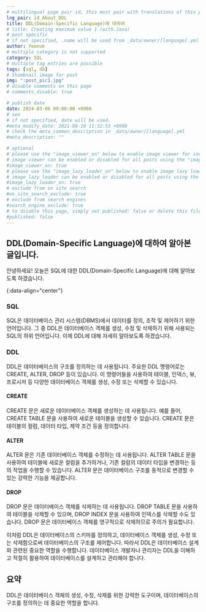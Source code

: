 ```yaml
---
# multilingual page pair id, this must pair with translations of this page. (This name must be unique)
lng_pair: id_About_DDL
title: DDL(Domain-Specific Language)에 대하여
# title: Creating maximum value 1 (with.Java)
# post specific
# if not specified, .name will be used from _data/owner/[language].yml
author: Yeonuk
# multiple category is not supported
category: SQL
# multiple tag entries are possible
tags: [sql, db]
# thumbnail image for post
img: ":post_pic1.jpg"
# disable comments on this page
# comments_disable: true

# publish date
date: 2024-03-06 09:00:00 +0900
# seo
# if not specified, date will be used.
#meta_modify_date: 2021-08-10 11:32:53 +0900
# check the meta_common_description in _data/owner/[language].yml
#meta_description: ""

# optional
# please use the "image_viewer_on" below to enable image viewer for individual pages or posts (_posts/ or [language]/_posts folders).
# image viewer can be enabled or disabled for all posts using the "image_viewer_posts: true" setting in _data/conf/main.yml.
#image_viewer_on: true
# please use the "image_lazy_loader_on" below to enable image lazy loader for individual pages or posts (_posts/ or [language]/_posts folders).
# image lazy loader can be enabled or disabled for all posts using the "image_lazy_loader_posts: true" setting in _data/conf/main.yml.
#image_lazy_loader_on: true
# exclude from on site search
#on_site_search_exclude: true
# exclude from search engines
#search_engine_exclude: true
# to disable this page, simply set published: false or delete this file
#published: false
---
```


<!-- outline-start -->

## DDL(Domain-Specific Language)에 대하여 알아본 글입니다.

안녕하세요! 오늘은 SQL에 대한 DDL(Domain-Specific Language)에 대해 알아보도록 하겠습니다.

{:data-align="center"}

<!-- outline-end -->

### SQL

SQL은 데이터베이스 관리 시스템(DBMS)에서 데이터를 정의, 조작 및 제어하기 위한 언어입니다. 그 중 DDL은 데이터베이스 객체를 생성, 수정 및 삭제하기 위해 사용되는 SQL의 하위 언어입니다. 이제 DDL에 대해 자세히 알아보도록 하겠습니다.

### DDL

DDL은 데이터베이스의 구조를 정의하는 데 사용됩니다. 주요한 DDL 명령어로는 CREATE, ALTER, DROP 등이 있습니다. 이 명령어들을 사용하여 테이블, 인덱스, 뷰, 프로시저 등 다양한 데이터베이스 객체를 생성, 수정 또는 삭제할 수 있습니다.

#### CREATE

CREATE 문은 새로운 데이터베이스 객체를 생성하는 데 사용됩니다. 예를 들어, CREATE TABLE 문을 사용하여 새로운 테이블을 생성할 수 있습니다. CREATE 문은 테이블의 컬럼, 데이터 타입, 제약 조건 등을 정의합니다.

#### ALTER

ALTER 문은 기존 데이터베이스 객체를 수정하는 데 사용됩니다. ALTER TABLE 문을 사용하여 테이블에 새로운 컬럼을 추가하거나, 기존 컬럼의 데이터 타입을 변경하는 등의 작업을 수행할 수 있습니다. ALTER 문은 데이터베이스 구조를 동적으로 변경할 수 있는 강력한 기능을 제공합니다.

#### DROP

DROP 문은 데이터베이스 객체를 삭제하는 데 사용됩니다. DROP TABLE 문을 사용하여 테이블을 삭제할 수 있으며, DROP INDEX 문을 사용하여 인덱스를 삭제할 수도 있습니다. DROP 문은 데이터베이스 객체를 영구적으로 삭제하므로 주의가 필요합니다.

이처럼 DDL은 데이터베이스의 스키마를 정의하고, 데이터베이스 객체를 생성, 수정 또는 삭제함으로써 데이터베이스의 구조를 제어합니다. 따라서 DDL은 데이터베이스 설계와 관련된 중요한 역할을 수행합니다. 데이터베이스 개발자나 관리자는 DDL을 이해하고 적절히 활용하여 데이터베이스를 설계하고 관리해야 합니다.

## 요약

DDL은 데이터베이스 객체의 생성, 수정, 삭제를 위한 강력한 도구이며, 데이터베이스의 구조를 정의하는 데 중요한 역할을 합니다.
